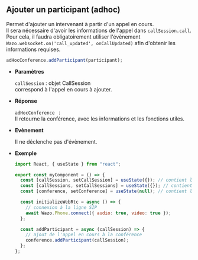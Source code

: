 ## Ajouter un participant (adhoc)

Permet d'ajouter un intervenant à partir d'un appel en cours.  
Il sera nécessaire d'avoir les informations de l'appel dans `callSession.call`.  
Pour cela, il faudra obligatoirement utiliser l'évènement `Wazo.websocket.on('call_updated', onCallUpdated)` afin d'obtenir les informations requises.

```js
adHocConference.addParticipant(participant);
```

<div class="useless-tab-container">

- **Paramètres**

  `callSession` : objet CallSession  
  correspond à l'appel en cours à ajouter.

- **Réponse**

  `adHocConference ` :  
  Il retourne la conférence, avec les informations et les fonctions utiles.

- **Evènement**

  Il ne déclenche pas d'évènement.

- **Exemple**

  ```js
  import React, { useState } from "react";

  export const myComponent = () => {
    const [callSession, setCallSession] = useState({}); // contient l'appel actif
    const [callSessions, setCallSessions] = useState({}); // contient l'ensemble des appels (en cours et disponible)
    const [conference, setConference] = useState(null); // contient la conférence

    const initializeWebRtc = async () => {
      // connexion à la ligne SIP
      await Wazo.Phone.connect({ audio: true, video: true });
    };

    const addParticipant = async (callSession) => {
      // ajout de l'appel en cours à la conférence
      conference.addParticipant(callSession);
    };
  };
  ```

</div>

